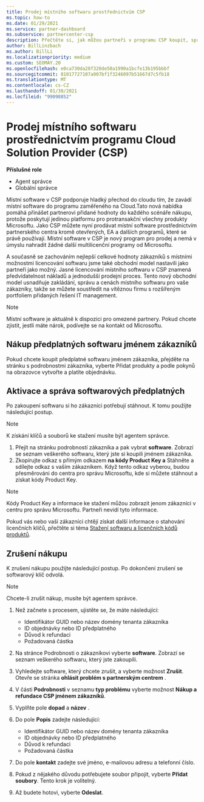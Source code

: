 ```yaml
---
title: Prodej místního softwaru prostřednictvím CSP
ms.topic: how-to
ms.date: 01/29/2021
ms.service: partner-dashboard
ms.subservice: partnercenter-csp
description: Přečtěte si, jak můžou partneři v programu CSP koupit, spravovat, prodávat a zrušit místní předplatné softwaru jménem zákazníků v partnerském centru.
author: BillLinzbach
ms.author: BillLi
ms.localizationpriority: medium
ms.custom: SEOMAY.20
ms.openlocfilehash: e0ca730da28f320de50a1990a1bcfe13b195bbbf
ms.sourcegitcommit: 81017727107a907bf1f3246097b51667d7c5fb18
ms.translationtype: MT
ms.contentlocale: cs-CZ
ms.lasthandoff: 01/30/2021
ms.locfileid: "99098852"
---
```

# <a name="sell-on-premise-software-through-the-cloud-solution-provider-csp-program"></a>Prodej místního softwaru prostřednictvím programu Cloud Solution Provider (CSP)

**Příslušné role**

- Agent správce
- Globální správce

Místní software v CSP podporuje hladký přechod do cloudu tím, že zavádí místní software do programu zaměřeného na Cloud.Tato nová nabídka pomáhá přinášet partnerovi přidané hodnoty do každého scénáře nákupu, protože poskytují jedinou platformu pro protransakční všechny produkty Microsoftu. Jako CSP můžete nyní prodávat místní software prostřednictvím partnerského centra kromě otevřených, EA a dalších programů, které se právě používají. Místní software v CSP je nový program pro prodej a nemá v úmyslu nahradit žádné další multilicenční programy od Microsoftu. 
 
A současně se zachováním nejlepší celkové hodnoty zákazníků s místními možnostmi licencování softwaru jsme také obchodní model nastavili jako partneři jako možný. Jasné licencování místního softwaru v CSP znamená předvídatelnost nákladů a jednodušší prodejní proces. Tento nový obchodní model usnadňuje zakládání, správu a cenách místního softwaru pro vaše zákazníky, takže se můžete soustředit na vítěznou firmu s rozšířeným portfoliem přidaných řešení IT management. 

>[!NOTE]
>Místní software je aktuálně k dispozici pro omezené partnery. Pokud chcete zjistit, jestli máte nárok, podívejte se na kontakt od Microsoftu. 


## <a name="buy-software-subscriptions-on-behalf-of-customers"></a>Nákup předplatných softwaru jménem zákazníků

Pokud chcete koupit předplatné softwaru jménem zákazníka, přejděte na stránku s podrobnostmi zákazníka, vyberte Přidat produkty a podle pokynů na obrazovce vytvořte a platíte objednávku.

## <a name="activate-and-manage-software-subscriptions"></a>Aktivace a správa softwarových předplatných

Po zakoupení softwaru si ho zákazníci potřebují stáhnout. K tomu použijte následující postup.

>[!NOTE]
>K získání klíčů a souborů ke stažení musíte být agentem správce.

1. Přejít na stránku podrobností zákazníka a pak vybrat **software**. Zobrazí se seznam veškerého softwaru, který jste si koupili jménem zákazníka.
2. Zkopírujte odkaz s přímým odkazem **na kódy Product Key a** Stáhněte a sdílejte odkaz s vaším zákazníkem. Když tento odkaz vyberou, budou přesměrováni do centra pro správu Microsoftu, kde si můžete stáhnout a získat kódy Product Key.

>[!NOTE]
>Kódy Product Key a informace ke stažení můžou zobrazit jenom zákazníci v centru pro správu Microsoftu. Partneři nevidí tyto informace.

Pokud vás nebo vaši zákazníci chtějí získat další informace o stahování licenčních klíčů, přečtěte si téma [Stažení softwaru a licenčních kódů produktů](https://go.microsoft.com/fwlink/p/?linkid=2152525).

## <a name="cancel-a-purchase"></a>Zrušení nákupu

K zrušení nákupu použijte následující postup. Po dokončení zrušení se softwarový klíč odvolá. 

>[!NOTE]
>Chcete-li zrušit nákup, musíte být agentem správce. 

1.  Než začnete s procesem, ujistěte se, že máte následující: 
    - Identifikátor GUID nebo název domény tenanta zákazníka
    - ID objednávky nebo ID předplatného
    - Důvod k refundaci
    - Požadovaná částka

2.  Na stránce Podrobnosti o zákazníkovi vyberte **software**. Zobrazí se seznam veškerého softwaru, který jste zakoupili. 

3.  Vyhledejte software, který chcete zrušit, a vyberte možnost **Zrušit**. Otevře se stránka **ohlásit problém s partnerským centrem** . 

4.  V části **Podrobnosti** v seznamu **typ problému** vyberte možnost **Nákup a refundace CSP jménem zákazníků**.

5.  Vyplňte pole **dopad** a **název** . 

6.  Do pole **Popis** zadejte následující: 
    -   Identifikátor GUID nebo název domény tenanta zákazníka
    -   ID objednávky nebo ID předplatného
    -   Důvod k refundaci
    -   Požadovaná částka

7.  Do pole **kontakt** zadejte své jméno, e-mailovou adresu a telefonní číslo. 

8.  Pokud z nějakého důvodu potřebujete soubor připojit, vyberte **Přidat soubory**. Tento krok je volitelný. 

9.  Až budete hotovi, vyberte **Odeslat**.